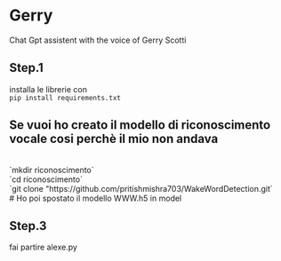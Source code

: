 # Gerry
Chat Gpt assistent with the voice of Gerry Scotti
## Step.1
installa le librerie con
<br>
`pip install requirements.txt`
## Se vuoi ho creato il modello di riconoscimento vocale cosi perchè il mio non andava
<br>
`mkdir riconoscimento`
<br>
`cd riconoscimento`
<br>
`git clone "https://github.com/pritishmishra703/WakeWordDetection.git`
<br>
# Ho poi spostato il modello WWW.h5 in model

## Step.3
fai partire
alexe.py

